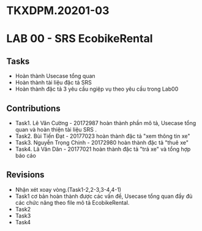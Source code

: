 # TKXDPM.20201-03

 
# LAB 00 - SRS EcobikeRental
## Tasks
* Hoàn thành Usecase tổng quan
* Hoàn thành tài liệu đặc tả SRS
* Hoàn thành đặc tả 3 yêu cầu ngiệp vụ theo yêu cầu trong Lab00

## Contributions
* Task1. Lê Văn Cường - 20172987 hoàn thành phần mô tả, Usecase tổng quan và hoàn thiện tài liệu SRS .
* Task2. Bùi Tiến Đạt - 20177023 hoàn thành đặc tả "xem thông tin xe"
* Task3. Nguyễn Trọng Chinh - 20172980 hoàn thành đặc tả "thuê xe"
* Task4. Lã Văn Dân - 20177021 hoàn thành đặc tả "trả xe" và tổng hợp báo cáo
## Revisions
* Nhận xét xoay vòng.(Task1-2,2-3,3-4,4-1)
* Task1 cơ bản hoàn thành được các vấn đề, Usecase tổng quan đầy đủ các chức năng theo file mô tả EcobikeRental.
* Task2 
* Task3 
* Task4
